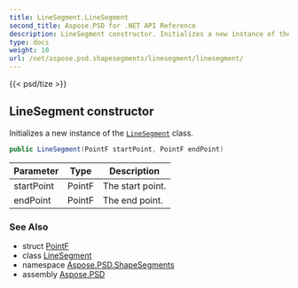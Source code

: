 ```yaml
---
title: LineSegment.LineSegment
second_title: Aspose.PSD for .NET API Reference
description: LineSegment constructor. Initializes a new instance of the LineSegment class
type: docs
weight: 10
url: /net/aspose.psd.shapesegments/linesegment/linesegment/
---
```

{{< psd/tize >}}
## LineSegment constructor

Initializes a new instance of the [`LineSegment`](../) class.

```csharp
public LineSegment(PointF startPoint, PointF endPoint)
```

| Parameter | Type | Description |
| --- | --- | --- |
| startPoint | PointF | The start point. |
| endPoint | PointF | The end point. |

### See Also

* struct [PointF](../../../aspose.psd/pointf/)
* class [LineSegment](../)
* namespace [Aspose.PSD.ShapeSegments](../../linesegment/)
* assembly [Aspose.PSD](../../../)


